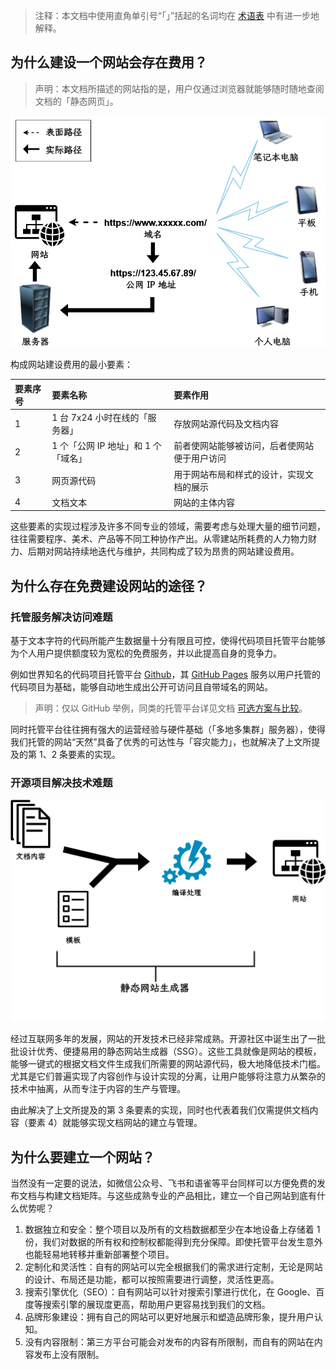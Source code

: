 
>注释：本文档中使用直角单引号“「」”括起的名词均在 [术语表](content/software/publish-your-site/glossary.md) 中有进一步地解释。

## 为什么建设一个网站会存在费用？

>声明：本文档所描述的网站指的是，用户仅通过浏览器就能够随时随地查阅文档的「静态网页」。

![网站访问原理图](../../../static/media/access-webSite.png)

构成网站建设费用的最小要素：

| 要素序号 | 要素名称                            | 要素作用                                     |
| :------- | :---------------------------------- | :------------------------------------------- |
| 1        | 1 台 7x24 小时在线的「服务器」       | 存放网站源代码及文档内容                     |
| 2        | 1 个「公网 IP 地址」和 1 个「域名」 | 前者使网站能够被访问，后者使网站便于用户访问 |
| 3        | 网页源代码                          | 用于网站布局和样式的设计，实现文档的展示     |
| 4        | 文档文本                            | 网站的主体内容                               |

这些要素的实现过程涉及许多不同专业的领域，需要考虑与处理大量的细节问题，往往需要程序、美术、产品等不同工种协作产出。从零建站所耗费的人力物力财力、后期对网站持续地迭代与维护，共同构成了较为昂贵的网站建设费用。

## 为什么存在免费建设网站的途径？

### 托管服务解决访问难题

基于文本字符的代码所能产生数据量十分有限且可控，使得代码项目托管平台能够为个人用户提供额度较为宽松的免费服务，并以此提高自身的竞争力。

例如世界知名的代码项目托管平台 [Github](https://github.com/)，其 [GitHub Pages](https://pages.github.com/) 服务以用户托管的代码项目为基础，能够自动地生成出公开可访问且自带域名的网站。

>声明：仅以 GitHub 举例，同类的托管平台详见文档 [可选方案与比较](content/software/publish-your-site/solutions.md)。

同时托管平台往往拥有强大的运营经验与硬件基础（「多地多集群」服务器），使得我们托管的网站“天然”具备了优秀的可达性与「容灾能力」，也就解决了上文所提及的第 1、2 条要素的实现。

### 开源项目解决技术难题

![示意图：静态网站生成器原理](../../../static/media/ssg.png)

经过互联网多年的发展，网站的开发技术已经非常成熟。开源社区中诞生出了一批批设计优秀、便捷易用的静态网站生成器（SSG）。这些工具就像是网站的模板，能够一键式的根据文档文件生成我们所需要的网站源代码，极大地降低技术门槛。尤其是它们普遍实现了内容创作与设计实现的分离，让用户能够将注意力从繁杂的技术中抽离，从而专注于内容的生产与管理。

由此解决了上文所提及的第 3 条要素的实现，同时也代表着我们仅需提供文档内容（要素 4）就能够实现文档网站的建立与管理。

## 为什么要建立一个网站？

当然没有一定要的说法，如微信公众号、飞书和语雀等平台同样可以方便免费的发布文档与构建文档矩阵。与这些成熟专业的产品相比，建立一个自己网站到底有什么优势呢？

1. 数据独立和安全：整个项目以及所有的文档数据都至少在本地设备上存储着 1 份，我们对数据的所有权和控制权都能得到充分保障。即使托管平台发生意外也能轻易地转移并重新部署整个项目。
2. 定制化和灵活性：自有的网站可以完全根据我们的需求进行定制，无论是网站的设计、布局还是功能，都可以按照需要进行调整，灵活性更高。
3. 搜索引擎优化（SEO）：自有网站可以针对搜索引擎进行优化，在 Google、百度等搜索引擎的展现度更高，帮助用户更容易找到我们的文档。
4. 品牌形象建设：拥有自己的网站可以更好地展示和塑造品牌形象，提升用户认知。
5. 没有内容限制：第三方平台可能会对发布的内容有所限制，而自有的网站在内容发布上没有限制。
